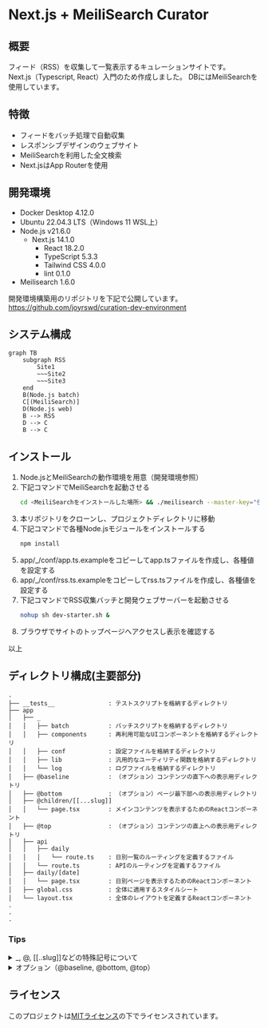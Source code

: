 # Next.js + MeiliSearch Curator

## 概要

フィード（RSS）を収集して一覧表示するキュレーションサイトです。  
Next.js（Typescript, React）入門のため作成しました。
DBにはMeiliSearchを使用しています。

## 特徴

- フィードをバッチ処理で自動収集
- レスポンシブデザインのウェブサイト
- MeiliSearchを利用した全文検索
- Next.jsはApp Routerを使用

## 開発環境
- Docker Desktop 4.12.0
- Ubuntu 22.04.3 LTS（Windows 11 WSL上）
- Node.js v21.6.0
    - Next.js 14.1.0
        - React 18.2.0
        - TypeScript 5.3.3
        - Tailwind CSS 4.0.0
        - lint 0.1.0
- Meilisearch 1.6.0

開発環境構築用のリポジトリを下記で公開しています。  
https://github.com/joyrswd/curation-dev-environment


## システム構成  

```mermaid
graph TB
    subgraph RSS
        Site1
        ~~~Site2
        ~~~Site3
    end
    B(Node.js batch)
    C[(MeiliSearch)]
    D(Node.js web)
    B --> RSS
    D --> C
    B --> C
```
## インストール

1. Node.jsとMeiliSearchの動作環境を用意（開発環境参照）
2. 下記コマンドでMeiliSearchを起動させる
    ```bash
    cd <MeiliSearchをインストールした場所> && ./meilisearch --master-key="任意の文字列（UTF8で16バイト以上）"
    ```
3. 本リポジトリをクローンし、プロジェクトディレクトリに移動
4. 下記コマンドで各種Node.jsモジュールをインストールする  
    ```bash
    npm install
    ```
5. app/_/conf/app.ts.exampleをコピーしてapp.tsファイルを作成し、各種値を設定する
6. app/_/conf/rss.ts.exampleをコピーしてrss.tsファイルを作成し、各種値を設定する
7. 下記コマンドでRSS収集バッチと開発ウェブサーバーを起動させる
    ```bash
    nohup sh dev-starter.sh &
    ```
8. ブラウザでサイトのトップページへアクセスし表示を確認する  

以上

## ディレクトリ構成(主要部分)
```
.
├── __tests__               : テストスクリプトを格納するディレクトリ
├── app
│   ├── _
│   │   ├── batch           : バッチスクリプトを格納するディレクトリ
│   │   ├── components      : 再利用可能なUIコンポーネントを格納するディレクトリ
│   │   ├── conf            : 設定ファイルを格納するディレクトリ
│   │   ├── lib             : 汎用的なユーティリティ関数を格納するディレクトリ
│   │   └── log             : ログファイルを格納するディレクトリ
│   ├── @baseline           : （オプション）コンテンツの直下への表示用ディレクトリ
│   ├── @bottom             : （オプション）ページ最下部への表示用ディレクトリ
│   ├── @children/[[...slug]]
│   │   └── page.tsx        : メインコンテンツを表示するためのReactコンポーネント
│   ├── @top                : （オプション）コンテンツの直上への表示用ディレクトリ
│   ├── api
│   │   ├── daily
│   │   │   └── route.ts    : 日別一覧のルーティングを定義するファイル
│   │   └── route.ts        : APIのルーティングを定義するファイル
│   ├── daily/[date]
│   │   └── page.tsx        : 日別ページを表示するためのReactコンポーネント
│   ├── global.css          : 全体に適用するスタイルシート
│   └── layout.tsx          : 全体のレイアウトを定義するReactコンポーネント
.
.
.
```
### Tips
<details>
<summary>_, @, [[..slug]]などの特殊記号について</summary>  

- **_（アンダーバー）：プライベートフォルダ** -- 先頭に_を付けるととなり、配下のファイルはすべてルートの対象外となります。  
https://nextjs.org/docs/app/building-your-application/routing/colocation#private-folders
- **@ ：パラレルルート** -- 当該ディレクトリ名はURLパスの対象外となります。また直上のlayout.tsxからその配下のpage.tsxの内容を呼び出す事ができます。  
https://nextjs.org/docs/app/building-your-application/routing/parallel-routes
- **[[...slug]]：ダイナミックルート** -- []で囲むとURLパスの当該部分が変数のような扱いとなり、配下のpage.tsxでその値を受け取ることができます。  
https://nextjs.org/docs/app/building-your-application/routing/dynamic-routes
</details>

<details>
<summary>オプション（@baseline, @bottom, @top）</summary>  

    オプションのディレクトリには空白を表示させるファイルが配置してあり、
    そのファイル以外はgit管理外となるようにしています。  

    本番環境など特定の環境で表示したいコンテンツ（広告など）がある場合、
    page.tsxファイル(git管理外)を設置するとその環境で表示されるようになります。  

    またpage.tsx内でimport "./xxx.css"のようにスタイルシートを呼ぶことで、
    スタイルの上書きを行うことも可能です。
</details>


## ライセンス

このプロジェクトは[MITライセンス](LICENSE)の下でライセンスされています。

